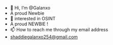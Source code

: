- 👋      Hi, I’m @Galanxo
- A proud Newbie
- 👀 interested in OSINT
-  A proud NEWBIE !
- 📫 How to reach me through my email address
- shaddiegalanxo254@gmail.com

<!---
Galanxo/Galanxo is a ✨ special ✨ repository because its `README.md` (this file) appears on your GitHub profile.
You can click the Preview link to take a look at your changes.
--->
